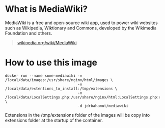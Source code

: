 # What is MediaWiki?

MediaWiki is a free and open-source wiki app, used to power wiki websites such
as Wikipedia, Wiktionary and Commons, developed by the Wikimedia Foundation and
others.

> [wikipedia.org/wiki/MediaWiki](https://en.wikipedia.org/wiki/MediaWiki)

# How to use this image

    docker run --name some-mediawiki -v /local/data/images:/usr/share/nginx/html/images \ 
                                     -v /local/data/extentions_to_install:/tmp/extensions \
                                     -v /local/data/LocalSettings.php:/usr/share/nginx/html:LocalSettings.php:ro \
                                     -d jdrbahamut/mediawiki


Extensions in the /tmp/extensions folder of the images will be copy into extensions folder at the startup of the container.
